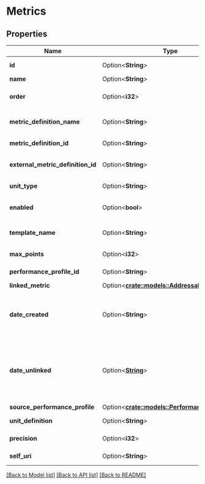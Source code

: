 # Metrics

## Properties

Name | Type | Description | Notes
------------ | ------------- | ------------- | -------------
**id** | Option<**String**> | The globally unique identifier for the object. | [optional][readonly]
**name** | Option<**String**> |  | [optional]
**order** | Option<**i32**> | The order of metric within a performance profile | [optional]
**metric_definition_name** | Option<**String**> | The name of associated metric definition | [optional]
**metric_definition_id** | Option<**String**> | The id of associated metric definition | [optional]
**external_metric_definition_id** | Option<**String**> | The id of associated external metric definition | [optional]
**unit_type** | Option<**String**> | Corresponding unit type for this metric | [optional]
**enabled** | Option<**bool**> | A flag for whether this metric is enabled for a performance profile | [optional]
**template_name** | Option<**String**> | The name of associated objective template | [optional]
**max_points** | Option<**i32**> | Achievable maximum points for this metric | [optional]
**performance_profile_id** | Option<**String**> | Performance profile id of this metric | [optional]
**linked_metric** | Option<[**crate::models::AddressableEntityRef**](AddressableEntityRef.md)> |  | [optional]
**date_created** | Option<**String**> | The created date of this metric. Date time is represented as an ISO-8601 string. For example: yyyy-MM-ddTHH:mm:ss[.mmm]Z | [optional][readonly]
**date_unlinked** | Option<[**String**](string.md)> | The unlinked workday for this metric if this metric was ever unlinked. Dates are represented as an ISO-8601 string. For example: yyyy-MM-dd | [optional][readonly]
**source_performance_profile** | Option<[**crate::models::PerformanceProfile**](PerformanceProfile.md)> |  | [optional]
**unit_definition** | Option<**String**> | Unit definition of linked external metric | [optional][readonly]
**precision** | Option<**i32**> | Precision of linked external metric | [optional][readonly]
**self_uri** | Option<**String**> | The URI for this object | [optional][readonly]

[[Back to Model list]](../README.md#documentation-for-models) [[Back to API list]](../README.md#documentation-for-api-endpoints) [[Back to README]](../README.md)


